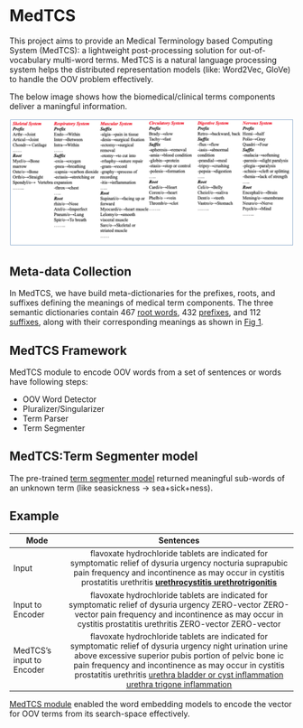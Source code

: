 # MedTCS

This project aims to provide an Medical Terminology based Computing System (MedTCS): a
lightweight post-processing solution for out-of-vocabulary multi-word terms. 
MedTCS is a natural language processing system helps the distributed representation models (like: Word2Vec, GloVe) to handle the OOV problem effectively. 

The below image shows how the biomedical/clinical terms components deliver a maningful information.

![](Figure1.png)

## Meta-data Collection
In MedTCS, we have build meta-dictionaries for the prefixes, roots, and suffixes defining the meanings of medical term components. The three semantic
dictionaries contain 467 [root words](https://github.com/NadiaSaeed/MedTCS/blob/9406ab861c60de0d1026d88261409051b3ee4106/MedTCS-root.csv), 432 [prefixes](https://github.com/NadiaSaeed/MedTCS/blob/9406ab861c60de0d1026d88261409051b3ee4106/MedTCS-prefix.csv), and 112 [suffixes](https://github.com/NadiaSaeed/MedTCS/blob/9406ab861c60de0d1026d88261409051b3ee4106/MedTCS-suffix.csv), along with their corresponding
meanings as shown in [Fig 1](https://github.com/NadiaSaeed/MedTCS/blob/9406ab861c60de0d1026d88261409051b3ee4106/Figure1.png).


## MedTCS Framework
MedTCS module to encode OOV words from a set of sentences or words have following steps:   
- OOV Word Detector   
- Pluralizer/Singularizer     
- Term Parser    
- Term Segmenter      
     

## MedTCS:Term Segmenter model
The pre-trained [term segmenter model](https://github.com/NadiaSaeed/MedTCS/blob/9406ab861c60de0d1026d88261409051b3ee4106/Morphmodel.bin) returned meaningful sub-words of an unknown term (like seasickness → sea+sick+ness).

## Example
| Mode       |Sentences        |
| ------------- |:-------------:|
|Input    | flavoxate hydrochloride tablets are indicated for symptomatic relief of dysuria urgency nocturia suprapubic pain frequency and incontinence as may occur in cystitis prostatitis urethritis **<u>urethrocystitis<u>** **<u>urethrotrigonitis<u>** |
|Input to Encoder    | flavoxate hydrochloride tablets are indicated for symptomatic relief of dysuria urgency ZERO-vector ZERO-vector pain frequency and incontinence as may occur in cystitis prostatitis urethritis ZERO-vector ZERO-vector |
|MedTCS’s input to Encoder    | flavoxate hydrochloride tablets are indicated for symptomatic relief of dysuria urgency night urination urine above excessive superior pubis portion of pelvic bone ic pain frequency and incontinence as may occur in cystitis prostatitis urethritis <u>urethra bladder or cyst inflammation<u> <u>urethra trigone inflammation<u> |


[MedTCS module](https://github.com/NadiaSaeed/MedTCS/blob/9406ab861c60de0d1026d88261409051b3ee4106/MedTCS.ipynb) enabled the word embedding models to encode the vector for OOV terms from its search-space effectively.
